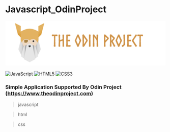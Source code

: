 # Javascript_OdinProject

![Odin Project](https://github.com/bibliotecaosmar/Javascript_OdinProject/blob/main/assets/odin_project.png)

![JavaScript](https://img.shields.io/badge/javascript-%23323330.svg?style=for-the-badge&logo=javascript&logoColor=%23F7DF1E)
![HTML5](https://img.shields.io/badge/html5-%23E34F26.svg?style=for-the-badge&logo=html5&logoColor=white)
![CSS3](https://img.shields.io/badge/css3-%231572B6.svg?style=for-the-badge&logo=css3&logoColor=white)

### Simple Application Supported By Odin Project (https://www.theodinproject.com)
> javascript

> html

> css